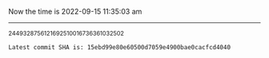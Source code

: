 Now the time is 2022-09-15 11:35:03 am

---

<small>2449328756121692510016736361032502</small>

```txt
Latest commit SHA is: 15ebd99e80e60500d7059e4900bae0cacfcd4040
```
